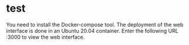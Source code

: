 # test
You need to install the Docker-compose tool. The deployment of the web interface is done in an Ubuntu 20.04 container. Enter the following URL <IP>:3000 to view the web interface.
